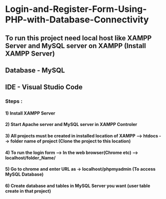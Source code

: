 # Login-and-Register-Form-Using-PHP-with-Database-Connectivity
## To run this project need local host like XAMPP Server and MySQL server on XAMPP (Install XAMPP Server)
## Database - MySQL
## IDE - Visual Studio Code

### Steps :
#### 1) Install XAMPP Server
#### 2) Start Apache server and MySQL server in XAMPP Controler
#### 3) All projects must be created in installed location of XAMPP --> htdocs --> folder name of project (Clone the project to this location)
#### 4) To run the login form --> In the web browser(Chrome etc) --> localhost/folder_Name/
#### 5) Go to chrome and enter URL as → localhost/phpmyadmin (To access MySQL Database)
#### 6) Create database and tables in MySQL Server you want (user table create in that project)

 

